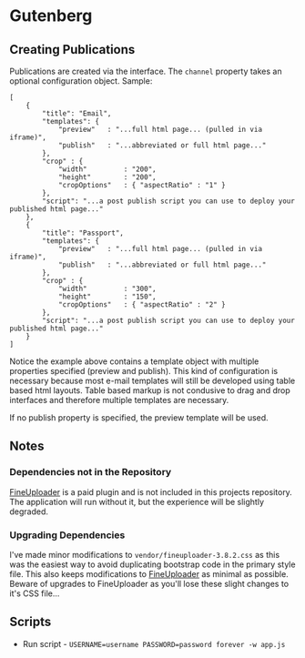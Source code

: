 # Gutenberg


## Creating Publications
Publications are created via the interface. The `channel` property takes an optional configuration object. Sample:

    [
        {
            "title": "Email",
            "templates": {
                "preview"   : "...full html page... (pulled in via iframe)",
                "publish"   : "...abbreviated or full html page..."
            },
            "crop" : {
                "width"         : "200",
                "height"        : "200",
                "cropOptions"   : { "aspectRatio" : "1" }
            },
            "script": "...a post publish script you can use to deploy your published html page..."
        },
        {
            "title": "Passport",
            "templates": {
                "preview"   : "...full html page... (pulled in via iframe)",
                "publish"   : "...abbreviated or full html page..."
            },
            "crop" : {
                "width"         : "300",
                "height"        : "150",
                "cropOptions"   : { "aspectRatio" : "2" }
            },
            "script": "...a post publish script you can use to deploy your published html page..."
        }
    ]

Notice the example above contains a template object with multiple properties specified (preview and publish). This kind of configuration is necessary because most e-mail templates will still be developed using table based html layouts. Table based markup is not condusive to drag and drop interfaces and therefore multiple templates are necessary.

If no publish property is specified, the preview template will be used.


## Notes

### Dependencies not in the Repository
[FineUploader](http://fineuploader.com/) is a paid plugin and is not included in this projects repository. The application will run without it, but the experience will be slightly degraded.

### Upgrading Dependencies
I've made minor modifications to `vendor/fineuploader-3.8.2.css` as this was the easiest way to avoid duplicating bootstrap code in the primary style file. This also keeps modifications to [FineUploader](http://fineuploader.com/) as minimal as possible. Beware of upgrades to FineUploader as you'll lose these slight changes to it's CSS file...


## Scripts
* Run script - `USERNAME=username PASSWORD=password forever -w app.js`